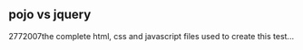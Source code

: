 <article><h2>pojo vs jquery</h2><time><span class="day">27</span><span class="month">7</span><span class="year">2007</span></time>the complete html, css and javascript files used to create this test...</article>